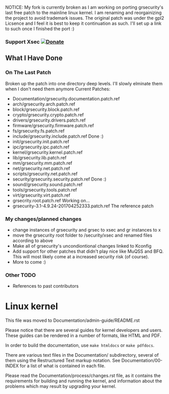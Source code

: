 NOTICE: My fork is currently broken as I am working on porting grsecurity's last
free patch to the mainline linux kernel. I am renaming and reorgainizing the
project to avoid trademark issues. The original patch was under the gpl2 Licsence
and I feel it is best to keep it continuation as such.
I'll set up a link to such once I finished the port :)

### Support Xsec [![Donate](https://img.shields.io/badge/Donate-PayPal-green.svg)](https://www.paypal.com/cgi-bin/webscr?cmd=_donations&business=NFPU6CRVSAES2&lc=US&item_name=xsec&currency_code=USD&bn=PP%2dDonationsBF%3abtn_donate_SM%2egif%3aNonHosted)

## What I Have Done
### On The Last Patch
Broken up the patch into one directory deep levels. I'll slowly elminate them when I don't need them anymore
Current Patches:
 - Documentation/grsecurity.documentation.patch.ref
 - arch/grsecurity.arch.patch.ref
 - block/grsecurity.block.patch.ref
 - crypto/grsecurity.crypto.patch.ref
 - drivers/grsecurity.drivers.patch.ref
 - firmware/grsecurity.firmware.patch.ref
 - fs/grsecurity.fs.patch.ref
 - include/grsecurity.include.patch.ref               Done :)
 - init/grsecurity.init.patch.ref
 - ipc/grsecurity.ipc.patch.ref
 - kernel/grsecurity.kernel.patch.ref
 - lib/grsecurity.lib.patch.ref
 - mm/grsecurity.mm.patch.ref
 - net/grsecurity.net.patch.ref
 - scripts/grsecurity.net.patch.ref
 - security/grsecurity.security.patch.ref              Done :)
 - sound/grsecurity.sound.patch.ref
 - tools/grsecurity.tools.patch.ref
 - virt/grsecurity.virt.patch.ref
 - grsecrity.root.patch.ref                            Working on...
 - grsecurity-3.1-4.9.24-201704252333.patch.ref        The reference patch
### My changes/planned changes
 - change instances of grsecurity and grsec to xsec and gr instances to x
 - move the grsecurity root folder to /security/xsec and renamed files according to above
 - Make all of grsecurity's uncondiontional changes linked to Kconfig
 - Add support for other patches that didn't play nice like MuQSS and BFQ. This will most likely come at a increased security risk (of course).
 - More to come :)
### Other TODO
 - References to past contributors 

Linux kernel
============

This file was moved to Documentation/admin-guide/README.rst

Please notice that there are several guides for kernel developers and users.
These guides can be rendered in a number of formats, like HTML and PDF.

In order to build the documentation, use ``make htmldocs`` or
``make pdfdocs``.

There are various text files in the Documentation/ subdirectory,
several of them using the Restructured Text markup notation.
See Documentation/00-INDEX for a list of what is contained in each file.

Please read the Documentation/process/changes.rst file, as it contains the
requirements for building and running the kernel, and information about
the problems which may result by upgrading your kernel.
